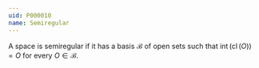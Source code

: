 ```yaml
---
uid: P000010
name: Semiregular
---
```

A space is semiregular if it has a basis $\mathcal{B}$ of open sets such that $\operatorname{int}(\operatorname{cl}(O)) = O$ for every $O \in \mathcal{B}$.

